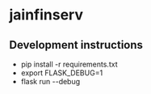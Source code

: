 # jainfinserv


## Development instructions

- pip install -r requirements.txt
- export FLASK_DEBUG=1
- flask run --debug